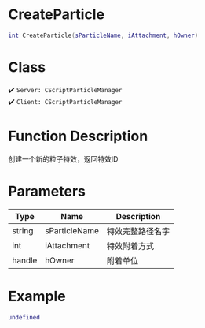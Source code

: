 # CreateParticle
```lua
int CreateParticle(sParticleName, iAttachment, hOwner)
```
# Class
✔️ `Server: CScriptParticleManager`  
✔️ `Client: CScriptParticleManager`  

# Function Description
创建一个新的粒子特效，返回特效ID
# Parameters
Type|Name|Description
--|--|--
string|sParticleName|特效完整路径名字
int|iAttachment|特效附着方式
handle|hOwner|附着单位

# Example
```lua
undefined
```